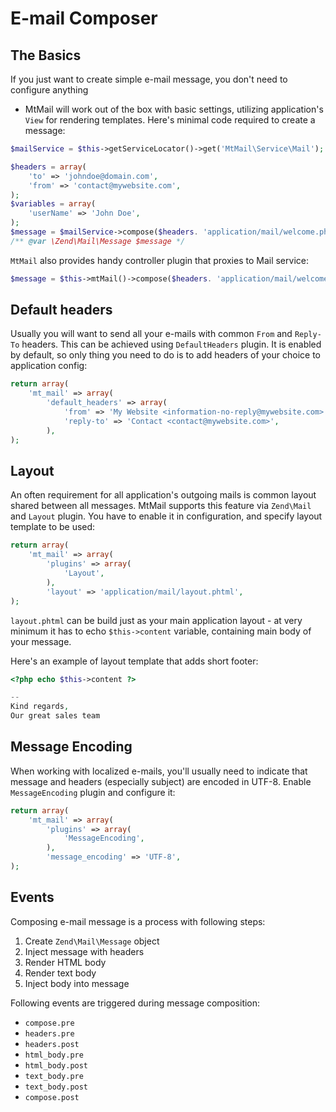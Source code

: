 E-mail Composer
===============

The Basics
----------

If you just want to create simple e-mail message, you don't need to configure anything
- MtMail will work out of the box with basic settings, utilizing application's `View`
for rendering templates. Here's minimal code required to create a message:

```php
$mailService = $this->getServiceLocator()->get('MtMail\Service\Mail');

$headers = array(
    'to' => 'johndoe@domain.com',
    'from' => 'contact@mywebsite.com',
);
$variables = array(
    'userName' => 'John Doe',
);
$message = $mailService->compose($headers. 'application/mail/welcome.phtml', $variables);
/** @var \Zend\Mail\Message $message */
```

`MtMail` also provides handy controller plugin that proxies to Mail service:

```php
$message = $this->mtMail()->compose($headers. 'application/mail/welcome.phtml', $variables);
```

Default headers
---------------

Usually you will want to send all your e-mails with common `From` and `Reply-To` headers. This can
be achieved using `DefaultHeaders` plugin. It is enabled by default, so only thing you need to do
is to add headers of your choice to application config:

```php
return array(
    'mt_mail' => array(
        'default_headers' => array(
            'from' => 'My Website <information-no-reply@mywebsite.com>',
            'reply-to' => 'Contact <contact@mywebsite.com>',
        ),
);
```

Layout
------

An often requirement for all application's outgoing mails is common layout shared between all messages.
MtMail supports this feature via `Zend\Mail` and `Layout` plugin. You have to enable it in configuration,
and specify layout template to be used:

```php
return array(
    'mt_mail' => array(
        'plugins' => array(
            'Layout',
        ),
        'layout' => 'application/mail/layout.phtml',
);
```

`layout.phtml` can be build just as your main application layout - at very minimum it has to echo `$this->content`
variable, containing main body of your message.

Here's an example of layout template that adds short footer:

```php
<?php echo $this->content ?>

--
Kind regards,
Our great sales team

```

Message Encoding
----------------

When working with localized e-mails, you'll usually need to indicate that message and headers (especially subject)
are encoded in UTF-8. Enable `MessageEncoding` plugin and configure it:

```php
return array(
    'mt_mail' => array(
        'plugins' => array(
            'MessageEncoding',
        ),
        'message_encoding' => 'UTF-8',
);
```

Events
------

Composing e-mail message is a process with following steps:

1. Create `Zend\Mail\Message` object
2. Inject message with headers
3. Render HTML body
4. Render text body
5. Inject body into message

Following events are triggered during message composition:

* `compose.pre`
* `headers.pre`
* `headers.post`
* `html_body.pre`
* `html_body.post`
* `text_body.pre`
* `text_body.post`
* `compose.post`